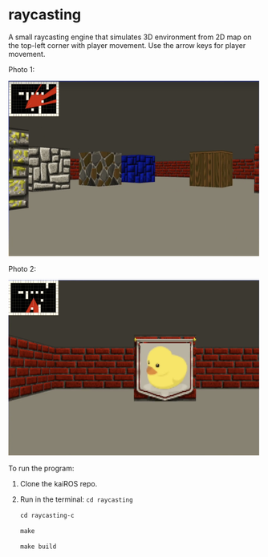 # raycasting

A small raycasting engine that simulates 3D environment from 2D map on the top-left corner with player movement. Use the arrow keys for player movement.

Photo 1: 

<img src="https://github.com/zhishan03/raycasting/blob/main/pic1.png" alt="alt text" width="500" height="350">

Photo 2:

<img src="https://github.com/zhishan03/raycasting/blob/main/pic2.png" alt="alt text" width="500" height="350">

To run the program:
1. Clone the kaiROS repo.
2. Run in the terminal:
    `cd raycasting`
    
    `cd raycasting-c`

   `make`
   
   `make build`
